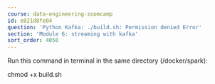 ```yaml
---
course: data-engineering-zoomcamp
id: e821d8fe04
question: 'Python Kafka: ./build.sh: Permission denied Error'
section: 'Module 6: streaming with kafka'
sort_order: 4050
---
```


Run this command in terminal in the same directory (/docker/spark):

chmod +x build.sh

